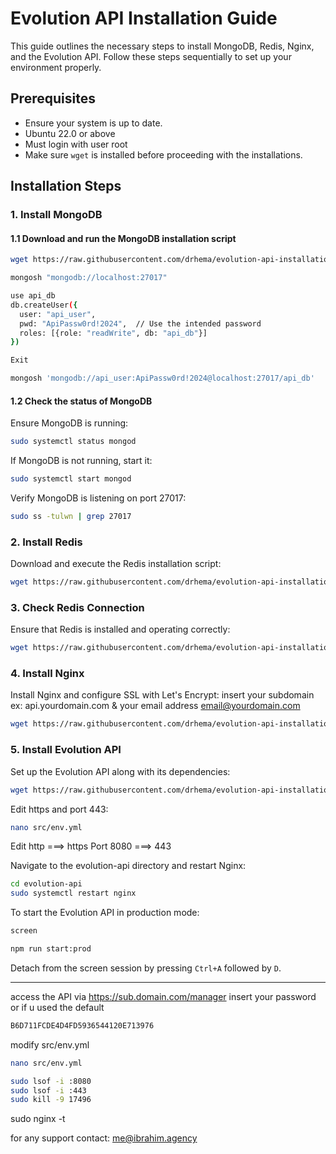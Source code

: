 
# Evolution API Installation Guide

This guide outlines the necessary steps to install MongoDB, Redis, Nginx, and the Evolution API. Follow these steps sequentially to set up your environment properly.

## Prerequisites

- Ensure your system is up to date.
- Ubuntu 22.0 or above
- Must login with user root
- Make sure `wget` is installed before proceeding with the installations.

## Installation Steps

### 1. Install MongoDB

#### 1.1 Download and run the MongoDB installation script

```bash
wget https://raw.githubusercontent.com/drhema/evolution-api-installation/main/1-mongo_install.sh && chmod +x 1-mongo_install.sh && ./1-mongo_install.sh
```
```bash
mongosh "mongodb://localhost:27017"
```

```bash
use api_db
db.createUser({
  user: "api_user",
  pwd: "ApiPassw0rd!2024",  // Use the intended password
  roles: [{role: "readWrite", db: "api_db"}]
})
```

```bash
Exit
```

```bash
mongosh 'mongodb://api_user:ApiPassw0rd!2024@localhost:27017/api_db'
```


#### 1.2 Check the status of MongoDB

Ensure MongoDB is running:

```bash
sudo systemctl status mongod
```

If MongoDB is not running, start it:

```bash
sudo systemctl start mongod
```

Verify MongoDB is listening on port 27017:

```bash
sudo ss -tulwn | grep 27017
```


### 2. Install Redis

Download and execute the Redis installation script:

```bash
wget https://raw.githubusercontent.com/drhema/evolution-api-installation/main/2-redis.sh && chmod +x 2-redis.sh && ./2-redis.sh
```

### 3. Check Redis Connection

Ensure that Redis is installed and operating correctly:

```bash
wget https://raw.githubusercontent.com/drhema/evolution-api-installation/main/3-redis_check.sh && chmod +x 3-redis_check.sh && ./3-redis_check.sh
```

### 4. Install Nginx

Install Nginx and configure SSL with Let's Encrypt: insert your subdomain ex: api.yourdomain.com & your email address email@yourdomain.com

```bash
wget https://raw.githubusercontent.com/drhema/evolution-api-installation/main/4-nginx.sh && chmod +x 4-nginx.sh && ./4-nginx.sh
```

### 5. Install Evolution API

Set up the Evolution API along with its dependencies:

```bash
wget https://raw.githubusercontent.com/drhema/evolution-api-installation/main/5-EvolutionAPI.sh && chmod +x 5-EvolutionAPI.sh && ./5-EvolutionAPI.sh
```

Edit https and port 443:
```bash
nano src/env.yml
```

Edit http ===> https
Port 8080 ===> 443

Navigate to the evolution-api directory and restart Nginx:

```bash
cd evolution-api
sudo systemctl restart nginx
```

To start the Evolution API in production mode:

```bash
screen
```

```bash
npm run start:prod
```

Detach from the screen session by pressing `Ctrl+A` followed by `D`.

---

access the API via
https://sub.domain.com/manager
insert your password or if u used the default
```bash
B6D711FCDE4D4FD5936544120E713976
```

modify src/env.yml
```bash
nano src/env.yml
```
```bash
sudo lsof -i :8080
sudo lsof -i :443
sudo kill -9 17496
```
sudo nginx -t

for any support contact: me@ibrahim.agency
